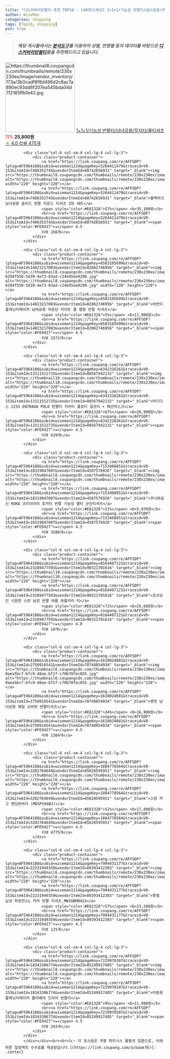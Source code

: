 ```yaml
---
title: "디스커버리반팔티 추천 TOP10 - [40대][여성] 1+1+1/기능성 반팔티/남녀공용/무지티/쿨티셔츠"
author: WiseMan
categories: shopping
tags: [Top10, shopping]
pin: true
---
```


> ##### 해당 게시물에서는 [**분석도구**](https://itemscout.io/)를 이용하여 **성별**, **연령별** 등의 데이터를 바탕으로 [**디스커버리반팔티**](https://link.coupang.com/a/baae76)들을 추천해드리고 있습니다.
<div class="container"><div class="row">
            <div class="col-6 col-sm-4 col-lg-4 col-lg-3">
                <div class="product-container">
                    <a href="https://link.coupang.com/re/AFFSDP?lptag=AF5964186&subid=wiseman1214&pageKey=7186441325&traceid=V0-153&itemId=18134933160&vendorItemId=87542522598" target="_blank"><img src="https://thumbnail8.coupangcdn.com/thumbnails/remote/230x230ex/image/vendor_inventory/173a/3b0cadf8f8d496d2c8ac7a890ec93dd6f207ea545bda04d7f2165ffb1e42.jpg" alt="https://thumbnail8.coupangcdn.com/thumbnails/remote/230x230ex/image/vendor_inventory/173a/3b0cadf8f8d496d2c8ac7a890ec93dd6f207ea545bda04d7f2165ffb1e42.jpg" width="220" height="220"></a>
                    <a href="https://link.coupang.com/re/AFFSDP?lptag=AF5964186&subid=wiseman1214&pageKey=7186441325&traceid=V0-153&itemId=18134933160&vendorItemId=87542522598" target="_blank">1+1+1/기능성 반팔티/남녀공용/무지티/쿨티셔츠</a>
                    <span style="color:#E61328">11%</span> <b>25,800원</b>
                    <br><a href="https://link.coupang.com/re/AFFSDP?lptag=AF5964186&subid=wiseman1214&pageKey=7186441325&traceid=V0-153&itemId=18134933160&vendorItemId=87542522598" target="_blank"><span style="color:#FE9427">★</span> 4.0
                    리뷰 475개</a>
                </div>
            </div>
            
            <div class="col-6 col-sm-4 col-lg-4 col-lg-3">
                <div class="product-container">
                    <a href="https://link.coupang.com/re/AFFSDP?lptag=AF5964186&subid=wiseman1214&pageKey=5264411479&traceid=V0-153&itemId=7486352745&vendorItemId=88742656931" target="_blank"><img src="https://thumbnail8.coupangcdn.com/thumbnails/remote/230x230ex/image/vendor_inventory/7a2c/a64a470f10038efe8bc3ab0f2ac151cf5c9efb88b7049a2bbe391f14d2b4.jpg" alt="https://thumbnail8.coupangcdn.com/thumbnails/remote/230x230ex/image/vendor_inventory/7a2c/a64a470f10038efe8bc3ab0f2ac151cf5c9efb88b7049a2bbe391f14d2b4.jpg" width="220" height="220"></a>
                    <a href="https://link.coupang.com/re/AFFSDP?lptag=AF5964186&subid=wiseman1214&pageKey=5264411479&traceid=V0-153&itemId=7486352745&vendorItemId=88742656931" target="_blank">블랙야크 남녀공용 솔리드 반팔 라운드 티셔츠 2장 세트</a>
                    <span style="color:#E61328">57%</span> <b>35,100원</b>
                    <br><a href="https://link.coupang.com/re/AFFSDP?lptag=AF5964186&subid=wiseman1214&pageKey=5264411479&traceid=V0-153&itemId=7486352745&vendorItemId=88742656931" target="_blank"><span style="color:#FE9427">★</span> 4.5
                    리뷰 266개</a>
                </div>
            </div>
            
            <div class="col-6 col-sm-4 col-lg-4 col-lg-3">
                <div class="product-container">
                    <a href="https://link.coupang.com/re/AFFSDP?lptag=AF5964186&subid=wiseman1214&pageKey=6583185699&traceid=V0-153&itemId=14823217083&vendorItemId=82062746956" target="_blank"><img src="https://thumbnail8.coupangcdn.com/thumbnails/remote/230x230ex/image/retail/images/3708595445651206-6294f550-5d39-4e73-83ad-c24e95ee9290.jpg" alt="https://thumbnail8.coupangcdn.com/thumbnails/remote/230x230ex/image/retail/images/3708595445651206-6294f550-5d39-4e73-83ad-c24e95ee9290.jpg" width="220" height="220"></a>
                    <a href="https://link.coupang.com/re/AFFSDP?lptag=AF5964186&subid=wiseman1214&pageKey=6583185699&traceid=V0-153&itemId=14823217083&vendorItemId=82062746956" target="_blank">어반티 플래닛리메이커 남여공용 마운틴 라이트 쿨 캠핑 반팔 티셔츠</a>
                    <span style="color:#E61328">5%</span> <b>11,900원</b>
                    <br><a href="https://link.coupang.com/re/AFFSDP?lptag=AF5964186&subid=wiseman1214&pageKey=6583185699&traceid=V0-153&itemId=14823217083&vendorItemId=82062746956" target="_blank"><span style="color:#FE9427">★</span> 4.5
                    리뷰 2571개</a>
                </div>
            </div>
            
            <div class="col-6 col-sm-4 col-lg-4 col-lg-3">
                <div class="product-container">
                    <a href="https://link.coupang.com/re/AFFSDP?lptag=AF5964186&subid=wiseman1214&pageKey=6342316261&traceid=V0-153&itemId=13311512735&vendorItemId=80567942132" target="_blank"><img src="https://thumbnail10.coupangcdn.com/thumbnails/remote/230x230ex/image/vendor_inventory/83e8/d4e2ec30444200c7d24035908bf27008ddf4add9dcf21ca33c46f743edc4.jpg" alt="https://thumbnail10.coupangcdn.com/thumbnails/remote/230x230ex/image/vendor_inventory/83e8/d4e2ec30444200c7d24035908bf27008ddf4add9dcf21ca33c46f743edc4.jpg" width="220" height="220"></a>
                    <a href="https://link.coupang.com/re/AFFSDP?lptag=AF5964186&subid=wiseman1214&pageKey=6342316261&traceid=V0-153&itemId=13311512735&vendorItemId=80567942132" target="_blank">아디다스 22SS ENTRADA POLO 반팔티 카라티 폴로티 골프티 + 패션마스크</a>
                    <span style="color:#E61328">67%</span> <b>26,900원</b>
                    <br><a href="https://link.coupang.com/re/AFFSDP?lptag=AF5964186&subid=wiseman1214&pageKey=6342316261&traceid=V0-153&itemId=13311512735&vendorItemId=80567942132" target="_blank"><span style="color:#FE9427">★</span> 4.5
                    리뷰 639개</a>
                </div>
            </div>
            
            <div class="col-6 col-sm-4 col-lg-4 col-lg-3">
                <div class="product-container">
                    <a href="https://link.coupang.com/re/AFFSDP?lptag=AF5964186&subid=wiseman1214&pageKey=7153468851&traceid=V0-153&itemId=18319047007&vendorItemId=4587576926" target="_blank"><img src="https://thumbnail8.coupangcdn.com/thumbnails/remote/230x230ex/image/vendor_inventory/ab7b/c8759bf6366e4d3cf8c5fdb210f2115d12b66d6ddd7903d9c85bf762b9fb.jpg" alt="https://thumbnail8.coupangcdn.com/thumbnails/remote/230x230ex/image/vendor_inventory/ab7b/c8759bf6366e4d3cf8c5fdb210f2115d12b66d6ddd7903d9c85bf762b9fb.jpg" width="220" height="220"></a>
                    <a href="https://link.coupang.com/re/AFFSDP?lptag=AF5964186&subid=wiseman1214&pageKey=7153468851&traceid=V0-153&itemId=18319047007&vendorItemId=4587576926" target="_blank">꾸나와곰신 ROKA 코리아아미 로카티 반팔 기능성 쿨티 군인티셔츠</a>
                    <span style="color:#E61328">21%</span> <b>5,970원</b>
                    <br><a href="https://link.coupang.com/re/AFFSDP?lptag=AF5964186&subid=wiseman1214&pageKey=7153468851&traceid=V0-153&itemId=18319047007&vendorItemId=4587576926" target="_blank"><span style="color:#FE9427">★</span> 4.5
                    리뷰 3580개</a>
                </div>
            </div>
            
            <div class="col-6 col-sm-4 col-lg-4 col-lg-3">
                <div class="product-container">
                    <a href="https://link.coupang.com/re/AFFSDP?lptag=AF5964186&subid=wiseman1214&pageKey=8164487121&traceid=V0-153&itemId=23289477593&vendorItemId=90321701616" target="_blank"><img src="https://thumbnail10.coupangcdn.com/thumbnails/remote/230x230ex/image/vendor_inventory/b842/89cceb698cf7641c3b41e7a558bf07346a4960f90bd0e92755c802c4f279.jpg" alt="https://thumbnail10.coupangcdn.com/thumbnails/remote/230x230ex/image/vendor_inventory/b842/89cceb698cf7641c3b41e7a558bf07346a4960f90bd0e92755c802c4f279.jpg" width="220" height="220"></a>
                    <a href="https://link.coupang.com/re/AFFSDP?lptag=AF5964186&subid=wiseman1214&pageKey=8164487121&traceid=V0-153&itemId=23289477593&vendorItemId=90321701616" target="_blank">조선상인 시원한 스판 남성 반팔 여름 와플카라 티</a>
                    <span style="color:#E61328">71%</span> <b>25,680원</b>
                    <br><a href="https://link.coupang.com/re/AFFSDP?lptag=AF5964186&subid=wiseman1214&pageKey=8164487121&traceid=V0-153&itemId=23289477593&vendorItemId=90321701616" target="_blank"><span style="color:#FE9427">★</span> 4.0
                    리뷰 10개</a>
                </div>
            </div>
            
            <div class="col-6 col-sm-4 col-lg-4 col-lg-3">
                <div class="product-container">
                    <a href="https://link.coupang.com/re/AFFSDP?lptag=AF5964186&subid=wiseman1214&pageKey=1610824681&traceid=V0-153&itemId=2750916541&vendorItemId=70740854934" target="_blank"><img src="https://thumbnail6.coupangcdn.com/thumbnails/remote/230x230ex/image/retail/images/1765931661597246-0aea5bc7-bfc9-48ae-bf1f-c70b78fec855.jpg" alt="https://thumbnail6.coupangcdn.com/thumbnails/remote/230x230ex/image/retail/images/1765931661597246-0aea5bc7-bfc9-48ae-bf1f-c70b78fec855.jpg" width="220" height="220"></a>
                    <a href="https://link.coupang.com/re/AFFSDP?lptag=AF5964186&subid=wiseman1214&pageKey=1610824681&traceid=V0-153&itemId=2750916541&vendorItemId=70740854934" target="_blank">벤힛 남녀공용 웨일 오버핏 반팔티셔츠</a>
                    <span style="color:#E61328">34%</span> <b>16,900원</b>
                    <br><a href="https://link.coupang.com/re/AFFSDP?lptag=AF5964186&subid=wiseman1214&pageKey=1610824681&traceid=V0-153&itemId=2750916541&vendorItemId=70740854934" target="_blank"><span style="color:#FE9427">★</span> 4.5
                    리뷰 1364개</a>
                </div>
            </div>
            
            <div class="col-6 col-sm-4 col-lg-4 col-lg-3">
                <div class="product-container">
                    <a href="https://link.coupang.com/re/AFFSDP?lptag=AF5964186&subid=wiseman1214&pageKey=1884778564&traceid=V0-153&itemId=3202764649&vendorItemId=85628595951" target="_blank"><img src="https://thumbnail6.coupangcdn.com/thumbnails/remote/230x230ex/image/vendor_inventory/2fae/8ce1c4129e45eda6f8680406cf5da989224e924356c3e6a15e9ba1f0b9be.jpg" alt="https://thumbnail6.coupangcdn.com/thumbnails/remote/230x230ex/image/vendor_inventory/2fae/8ce1c4129e45eda6f8680406cf5da989224e924356c3e6a15e9ba1f0b9be.jpg" width="220" height="220"></a>
                    <a href="https://link.coupang.com/re/AFFSDP?lptag=AF5964186&subid=wiseman1214&pageKey=1884778564&traceid=V0-153&itemId=3202764649&vendorItemId=85628595951" target="_blank">스판 카고 밴딩반바지 (MDSP594BJ)</a>
                    <span style="color:#E61328">52%</span> <b>17,800원</b>
                    <br><a href="https://link.coupang.com/re/AFFSDP?lptag=AF5964186&subid=wiseman1214&pageKey=1884778564&traceid=V0-153&itemId=3202764649&vendorItemId=85628595951" target="_blank"><span style="color:#FE9427">★</span> 4.5
                    리뷰 4775개</a>
                </div>
            </div>
            
            <div class="col-6 col-sm-4 col-lg-4 col-lg-3">
                <div class="product-container">
                    <a href="https://link.coupang.com/re/AFFSDP?lptag=AF5964186&subid=wiseman1214&pageKey=7994431177&traceid=V0-153&itemId=22231949359&vendorItemId=89393412303" target="_blank"><img src="https://thumbnail6.coupangcdn.com/thumbnails/remote/230x230ex/image/vendor_inventory/c108/f273fa05dcb1a2b9b0987606968bf491ddbcdbe8bda179d8fb39313dd4c5.jpg" alt="https://thumbnail6.coupangcdn.com/thumbnails/remote/230x230ex/image/vendor_inventory/c108/f273fa05dcb1a2b9b0987606968bf491ddbcdbe8bda179d8fb39313dd4c5.jpg" width="220" height="220"></a>
                    <a href="https://link.coupang.com/re/AFFSDP?lptag=AF5964186&subid=wiseman1214&pageKey=7994431177&traceid=V0-153&itemId=22231949359&vendorItemId=89393412303" target="_blank">몽벨 남성 퍼포먼스L 카라 반팔 티셔츠_MW3GBMOH23</a>
                    <span style="color:#E61328">57%</span> <b>23,200원</b>
                    <br><a href="https://link.coupang.com/re/AFFSDP?lptag=AF5964186&subid=wiseman1214&pageKey=7994431177&traceid=V0-153&itemId=22231949359&vendorItemId=89393412303" target="_blank"><span style="color:#FE9427">★</span> 4.5
                    리뷰 125개</a>
                </div>
            </div>
            
            <div class="col-6 col-sm-4 col-lg-4 col-lg-3">
                <div class="product-container">
                    <a href="https://link.coupang.com/re/AFFSDP?lptag=AF5964186&subid=wiseman1214&pageKey=7229970107&traceid=V0-153&itemId=18343306774&vendorItemId=85249917485" target="_blank"><img src="https://thumbnail8.coupangcdn.com/thumbnails/remote/230x230ex/image/vendor_inventory/fa09/791cd0b49e13310a4d853017d8805b5e6d59b366fe8d4efe8731c1ae2327.jpg" alt="https://thumbnail8.coupangcdn.com/thumbnails/remote/230x230ex/image/vendor_inventory/fa09/791cd0b49e13310a4d853017d8805b5e6d59b366fe8d4efe8731c1ae2327.jpg" width="220" height="220"></a>
                    <a href="https://link.coupang.com/re/AFFSDP?lptag=AF5964186&subid=wiseman1214&pageKey=7229970107&traceid=V0-153&itemId=18343306774&vendorItemId=85249917485" target="_blank">아동용 플래닛리메이커 폴라베어 드라이 반팔티</a>
                    <span style="color:#E61328">9%</span> <b>11,900원</b>
                    <br><a href="https://link.coupang.com/re/AFFSDP?lptag=AF5964186&subid=wiseman1214&pageKey=7229970107&traceid=V0-153&itemId=18343306774&vendorItemId=85249917485" target="_blank"><span style="color:#FE9427">★</span> 4.5
                    리뷰 293개</a>
                </div>
            </div>
            </div></div><br><br>[👉 이 포스팅은 쿠팡 파트너스 활동의 일환으로, 이에 따른 일정액의 수수료를 제공받습니다.](https://link.coupang.com/a/baae76){: .center}